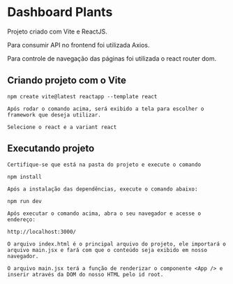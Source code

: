 # Dashboard Plants
Projeto criado com Vite e ReactJS.

Para consumir API no frontend foi utilizada Axios.

Para controle de navegação das páginas foi utilizada o react router dom.

## Criando projeto com o Vite
```
npm create vite@latest reactapp --template react

Após rodar o comando acima, será exibido a tela para escolher o framework que deseja utilizar.

Selecione o react e a variant react

```

## Executando projeto

```
Certifique-se que está na pasta do projeto e execute o comando

npm install

Após a instalação das dependências, execute o comando abaixo:

npm run dev 

Após executar o comando acima, abra o seu navegador e acesse o endereço:

http://localhost:3000/

O arquivo index.html é o principal arquivo do projeto, ele importará o arquivo main.jsx e fará com que o conteúdo seja exibido em nosso navegador.

O arquivo main.jsx terá a função de renderizar o componente <App /> e inserir através da DOM do nosso HTML pelo id root.

```



